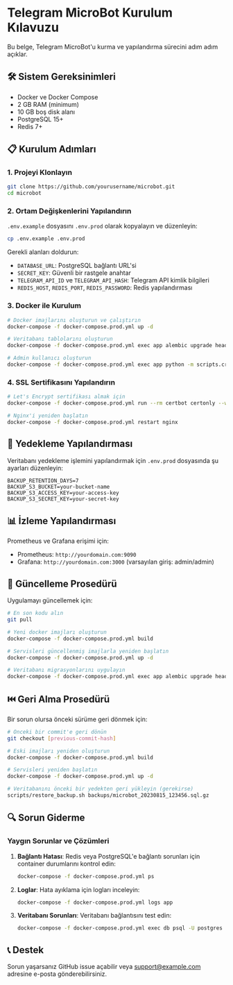 # Telegram MicroBot Kurulum Kılavuzu

Bu belge, Telegram MicroBot'u kurma ve yapılandırma sürecini adım adım açıklar.

## 🛠️ Sistem Gereksinimleri

- Docker ve Docker Compose
- 2 GB RAM (minimum)
- 10 GB boş disk alanı
- PostgreSQL 15+
- Redis 7+

## 📋 Kurulum Adımları

### 1. Projeyi Klonlayın

```bash
git clone https://github.com/yourusername/microbot.git
cd microbot
```

### 2. Ortam Değişkenlerini Yapılandırın

`.env.example` dosyasını `.env.prod` olarak kopyalayın ve düzenleyin:

```bash
cp .env.example .env.prod
```

Gerekli alanları doldurun:

- `DATABASE_URL`: PostgreSQL bağlantı URL'si
- `SECRET_KEY`: Güvenli bir rastgele anahtar
- `TELEGRAM_API_ID` ve `TELEGRAM_API_HASH`: Telegram API kimlik bilgileri
- `REDIS_HOST`, `REDIS_PORT`, `REDIS_PASSWORD`: Redis yapılandırması

### 3. Docker ile Kurulum

```bash
# Docker imajlarını oluşturun ve çalıştırın
docker-compose -f docker-compose.prod.yml up -d

# Veritabanı tablolarını oluşturun
docker-compose -f docker-compose.prod.yml exec app alembic upgrade head

# Admin kullanıcı oluşturun
docker-compose -f docker-compose.prod.yml exec app python -m scripts.create_admin
```

### 4. SSL Sertifikasını Yapılandırın

```bash
# Let's Encrypt sertifikası almak için
docker-compose -f docker-compose.prod.yml run --rm certbot certonly --webroot -w /var/www/certbot -d yourdomain.com --email your@email.com --agree-tos

# Nginx'i yeniden başlatın
docker-compose -f docker-compose.prod.yml restart nginx
```

## 🔧 Yedekleme Yapılandırması

Veritabanı yedekleme işlemini yapılandırmak için `.env.prod` dosyasında şu ayarları düzenleyin:

```
BACKUP_RETENTION_DAYS=7
BACKUP_S3_BUCKET=your-bucket-name
BACKUP_S3_ACCESS_KEY=your-access-key
BACKUP_S3_SECRET_KEY=your-secret-key
```

## 📊 İzleme Yapılandırması

Prometheus ve Grafana erişimi için:

- Prometheus: `http://yourdomain.com:9090`
- Grafana: `http://yourdomain.com:3000` (varsayılan giriş: admin/admin)

## 🔄 Güncelleme Prosedürü

Uygulamayı güncellemek için:

```bash
# En son kodu alın
git pull

# Yeni docker imajları oluşturun
docker-compose -f docker-compose.prod.yml build

# Servisleri güncellenmiş imajlarla yeniden başlatın
docker-compose -f docker-compose.prod.yml up -d

# Veritabanı migrasyonlarını uygulayın
docker-compose -f docker-compose.prod.yml exec app alembic upgrade head
```

## ⏮️ Geri Alma Prosedürü

Bir sorun olursa önceki sürüme geri dönmek için:

```bash
# Önceki bir commit'e geri dönün
git checkout [previous-commit-hash]

# Eski imajları yeniden oluşturun
docker-compose -f docker-compose.prod.yml build

# Servisleri yeniden başlatın
docker-compose -f docker-compose.prod.yml up -d

# Veritabanını önceki bir yedekten geri yükleyin (gerekirse)
scripts/restore_backup.sh backups/microbot_20230815_123456.sql.gz
```

## 🔍 Sorun Giderme

### Yaygın Sorunlar ve Çözümleri

1. **Bağlantı Hatası**: Redis veya PostgreSQL'e bağlantı sorunları için container durumlarını kontrol edin:
   ```bash
   docker-compose -f docker-compose.prod.yml ps
   ```

2. **Loglar**: Hata ayıklama için logları inceleyin:
   ```bash
   docker-compose -f docker-compose.prod.yml logs app
   ```

3. **Veritabanı Sorunları**: Veritabanı bağlantısını test edin:
   ```bash
   docker-compose -f docker-compose.prod.yml exec db psql -U postgres -d microbot -c "SELECT 1"
   ```

## 📞 Destek

Sorun yaşarsanız GitHub issue açabilir veya support@example.com adresine e-posta gönderebilirsiniz. 